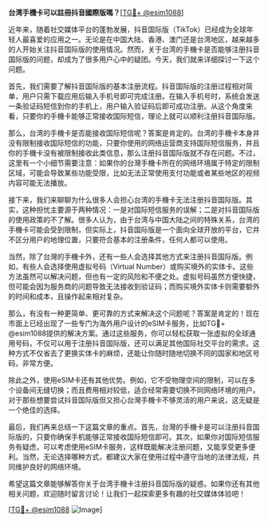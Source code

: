 **台湾手機卡可以註冊抖音國際版嗎？**[[TG💪+ @esim1088](https://t.me/s/esim1088)]

近年来，随着社交媒体平台的蓬勃发展，抖音国际版（TikTok）已经成为全球年轻人最喜爱的应用之一。无论是在中国大陆、香港、澳门还是台湾地区，越来越多的人开始关注抖音国际版的使用情况。然而，关于台湾的手機卡是否能够注册抖音国际版的问题，却成为了很多用户心中的疑团。今天，我们就来详细探讨一下这个问题。

首先，我们需要了解抖音国际版的基本注册流程。抖音国际版的注册过程相对简单，用户只需下载应用后输入手机号即可完成注册。在输入手机号时，系统会发送一条验证码短信到你的手机上，用户输入验证码后即可成功注册。从这个角度来看，只要你的手機卡能够正常接收国际短信，理论上就可以顺利注册抖音国际版。

那么，台湾的手機卡是否能接收国际短信呢？答案是肯定的。台湾的手機卡本身并没有限制接收国际短信的功能，只要你使用的网络运营商支持国际短信服务，并且你的手機卡没有被限制接收此类信息，那么注册抖音国际版就不存在问题。不过，这里有一个小细节需要注意：如果你的台灣手機卡所在的网络环境属于特定的限制区域，可能会导致某些功能受限，比如无法正常使用支付功能或者某些地区的视频内容可能无法播放。

接下来，我们来聊聊为什么很多人会担心台湾的手機卡无法注册抖音国际版。其实，这种担忧主要源于两种情况：一是对国际短信服务的误解；二是对抖音国际版的使用政策的不了解。很多人认为，由于台湾与中国大陆之间的特殊关系，台湾的手機卡可能会受到限制，但实际上，抖音国际版是一个面向全球开放的平台，它并不区分用户的地理位置，只要符合基本的注册条件，任何人都可以使用。

当然，除了台灣的手機卡外，还有一些人会选择其他方式来注册抖音国际版。例如，有些人会选择使用虚拟号码（Virtual Number）或购买境外的实体卡。这些方法虽然可以解决问题，但也有一定的风险和不便之处。虚拟号码虽然方便快捷，但可能会因为服务商的问题导致无法接收到验证码；而购买境外实体卡则需要额外的时间和成本，且操作起来相对复杂。

那么，有没有一种更简单、更可靠的方式来解决这个问题呢？答案是肯定的！现在市面上已经出现了一些专门为海外用户设计的eSIM卡服务，比如TG💪+ @esim1088提供的解决方案。通过这些服务，你可以轻松获取一张虚拟的全球通用号码，不仅可以用于注册抖音国际版，还可以满足其他国际社交平台的需求。这种方式不仅省去了更换实体卡的麻烦，还能让你随时随地切换不同的国家和地区号码，非常方便。

除此之外，使用eSIM卡还有其他优势。例如，它不受物理空间的限制，可以在多个设备间无缝切换；而且费用相对较低，适合经常需要切换不同网络环境的用户。对于那些想要尝试抖音国际版但又担心台灣手機卡不够灵活的用户来说，这无疑是一个绝佳的选择。

最后，我们再来总结一下这篇文章的重点。首先，台灣的手機卡是可以注册抖音国际版的，只要你确保手机能够正常接收国际短信即可。其次，如果你对国际短信服务有疑虑，可以考虑使用eSIM卡服务，这样既能解决注册问题，又能享受更多便利。当然，无论选择哪种方式，都建议大家在使用过程中遵守当地的法律法规，共同维护良好的网络环境。

希望这篇文章能够解答你关于台湾手機卡注册抖音国际版的疑惑。如果你还有其他相关问题，欢迎随时留言讨论！让我们一起探索更多有趣的社交媒体体验吧！

[[TG💪+ @esim1088](https://t.me/s/esim1088) ![Image](https://i.postimg.cc/4NQfJmqS/Snipaste-2025-05-13-00-14-12.png)]